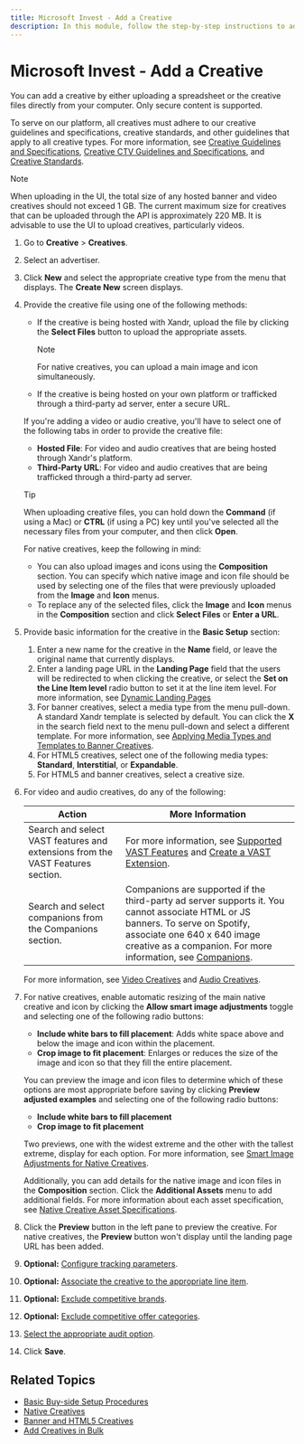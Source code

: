 ```yaml
---
title: Microsoft Invest - Add a Creative
description: In this module, follow the step-by-step instructions to add one creative at a time to the Xandr platform.
---
```


# Microsoft Invest - Add a Creative

You can add a creative by either uploading a spreadsheet or the creative files directly from your computer. Only secure content is supported.

To serve on our platform, all creatives must adhere to our creative guidelines and specifications, creative standards, and other guidelines that apply to all creative types. For more information, see [Creative Guidelines and Specifications](creative-guidelines-and-specifications.md), [Creative CTV Guidelines and Specifications](creative-ctv-guidelines-and-specifications.md), and [Creative Standards](creative-standards.md).

> [!NOTE]
> When uploading in the UI, the total size of any hosted banner and video creatives should not exceed 1 GB. The current maximum size for creatives that can be uploaded through the API is approximately 220 MB. It is advisable to use the UI to upload creatives, particularly videos.

1. Go to **Creative** > **Creatives**.

1. Select an advertiser.

1. Click **New** and select the appropriate creative type from the menu that displays.
   The **Create New** screen displays.

1. Provide the creative file using one of the following methods:
    - If the creative is being hosted with Xandr, upload the file by clicking the **Select Files** button to upload the appropriate assets.
      > [!NOTE]
      > For native creatives, you can upload a main image and icon simultaneously.

    - If the creative is being hosted on your own platform or trafficked through a third-party ad server, enter a secure URL.

    If you're adding a video or audio creative, you'll have to select one of the following tabs in order to provide the creative file:
    - **Hosted File**: For video and audio creatives that are being hosted through Xandr's platform.
    - **Third-Party URL**: For video and audio creatives that are being trafficked through a third-party ad server.
    > [!TIP]
    > When uploading creative files, you can hold down the **Command** (if using a Mac) or **CTRL** (if using a PC) key until you've selected all the necessary files from your computer, and then click **Open**.
    >
    > For native creatives, keep the following in mind:
    > - You can also upload images and icons using the **Composition** section. You can specify which native image and icon file should be used by selecting one of the files that were previously uploaded from the **Image** and **Icon** menus.
    > - To replace any of the selected files, click the **Image** and **Icon** menus in the **Composition** section and click **Select Files** or **Enter a URL**.

1. Provide basic information for the creative in the **Basic Setup** section:
    1. Enter a new name for the creative in the **Name** field, or leave the original name that currently displays.
    1. Enter a landing page URL in the **Landing Page** field that the users will be redirected to when clicking the creative, or select the **Set on the Line Item level** radio button to set it at the line item level.
       For more information, see [Dynamic Landing Pages](dynamic-landing-pages.md)
    1. For banner creatives, select a media type from the menu pull-down.
      A standard Xandr template is selected by default. You can click the **X** in the search field next to the menu pull-down and select a different template. For more information, see [Applying Media Types and Templates to Banner Creatives](applying-media-types-and-templates-to-banner-creatives.md).
    1. For HTML5 creatives, select one of the following media types: **Standard**, **Interstitial**, or **Expandable**.
    1. For HTML5 and banner creatives, select a creative size.

1. For video and audio creatives, do any of the following:

    |Action  |More Information  |
    |---------|---------|
    |Search and select VAST features and extensions from the VAST Features section.     |For more information, see [Supported VAST Features](supported-vast-features.md) and [Create a VAST Extension](../monetize/create-a-vast-extension.md).         |
    |Search and select companions from the Companions section.     |Companions are supported if the third-party ad server supports it. You cannot associate HTML or JS banners. To serve on Spotify, associate one 640 x 640 image creative as a companion. For more information, see [Companions](companions.md).         |

    For more information, see [Video Creatives](video-creatives.md) and [Audio Creatives](audio-creatives.md).

1. For native creatives, enable automatic resizing of the main native creative and icon by clicking the **Allow smart image adjustments** toggle and selecting one of the following radio buttons:
    - **Include white bars to fill placement**: Adds white space above and below the image and icon within the placement.
    - **Crop image to fit placement**: Enlarges or reduces the size of the image and icon so that they fill the entire placement.

    You can preview the image and icon files to determine which of these options are most appropriate before saving by clicking **Preview adjusted examples** and selecting one of the following radio buttons:
    - **Include white bars to fill placement**
    - **Crop image to fit placement**

    Two previews, one with the widest extreme and the other with the tallest extreme, display for each option. For more information, see [Smart Image Adjustments for Native Creatives](smart-image-adjustments-for-native-creatives.md).

    Additionally, you can add details for the native image and icon files in the **Composition** section. Click the **Additional Assets** menu to add additional fields. For more information about each asset specification, see [Native Creative Asset Specifications](native-creative-asset-specifications.md).

1. Click the **Preview** button in the left pane to preview the creative.
    For native creatives, the **Preview** button won't display until the landing page URL has been added.

1. **Optional:** [Configure tracking parameters](configuring-tracking-for-creatives.md).

1. **Optional:** [Associate the creative to the appropriate line item](associate-line-items-with-a-creative.md).

1. **Optional:** [Exclude competitive brands](exclude-competitive-brands-for-a-creative.md).

1. **Optional:** [Exclude competitive offer categories](exclude-competitive-offer-categories-for-a-creative.md).

1. [Select the appropriate audit option](select-an-audit-option-for-a-creative.md).

1. Click **Save**.

## Related Topics

- [Basic Buy-side Setup Procedures](basic-buy-side-setup-procedures.md)
- [Native Creatives](native-creatives.md)
- [Banner and HTML5 Creatives](banner-and-html5-creatives.md)
- [Add Creatives in Bulk](add-creatives-in-bulk.md)
